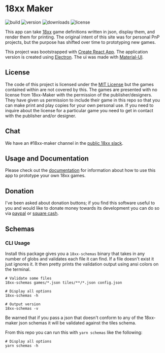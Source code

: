 # 18xx Maker

![build](https://img.shields.io/github/actions/workflow/status/18xx-maker/18xx-maker/pr.yml)
![version](https://img.shields.io/github/v/release/18xx-maker/18xx-maker?sort=semver)
![downloads](https://img.shields.io/github/downloads/18xx-maker/18xx-maker/total)
![license](https://img.shields.io/github/license/18xx-maker/18xx-maker)

This app can take [18xx](https://en.wikipedia.org/wiki/18XX) game definitions
written in json, display them, and render them for printing. The original intent
of this site was for personal PnP projects, but the purpose has shifted over
time to prototyping new games.

This project was bootstrapped with [Create React
App](https://github.com/facebookincubator/create-react-app). The application
version is created using [Electron](https://www.electronjs.org/). The ui was
made with [Material-UI](https://material-ui.com/).

## License

The code of this project is licensed under the [MIT License](LICENSE) but the
games contained within are not covered by this. The games are presented with no
license from 18xx-Maker with the permission of the publisher/designers. They
have given us permission to include their game in this repo so that you can make
print and play copies for your own personal use. If you need to inquire about
the license for a particular game you need to get in contact with the publisher
and/or designer.

## Chat

We have an #18xx-maker channel in the [public 18xx
slack](https://join.slack.com/t/18xxgames/shared_invite/zt-8ksy028m-CSZC~G5QtiFv60_jdqqulQ).

## Usage and Documentation

Please check out the [documentation](https://18xx-maker.com/docs/) for
information about how to use this app to prototype your own 18xx games.

## Donation

I've been asked about donation buttons; if you find this software useful to you
and would like to donate money towards its development you can do so via
[paypal](https://paypal.me/kelsin) or [square cash](https://cash.me/$kelsin).

## Schemas

### CLI Usage

Install this package gives you a `18xx-schemas` binary that takes in any number
of globs and validates each file it can find. If a file doesn't exist it just
ignores it. It then pretty prints the validation output using ansi colors on the
terminal.

```shell
# Validate some files
18xx-schemas games/*.json tiles/**/*.json config.json

# Display all options
18xx-schemas -h

# Output version
18xx-schemas -v
```

Be warned that if you pass a json that doesn't conform to any of the 18xx-maker
json schemas it will be validated against the tiles schema.

From this repo you can run this with `yarn schemas` like the following:

```shell
# Display all options
yarn schemas -h
```
